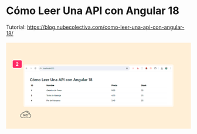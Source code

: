 # Cómo Leer Una API con Angular 18
Tutorial: 
https://blog.nubecolectiva.com/como-leer-una-api-con-angular-18/
<br><br>
![Cómo Leer Una API con Angular 18](https://github.com/collectivecloudperu/como-leer-una-api-con-angular-18/blob/main/api-leida-correctamente-con-angular-18.png)
